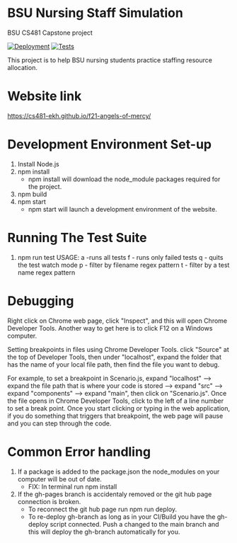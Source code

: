 # BSU Nursing Staff Simulation
 BSU CS481 Capstone project 

[![Deployment](https://github.com/cs481-ekh/f21-angels-of-mercy/actions/workflows/deploy.yml/badge.svg)](https://github.com/cs481-ekh/f21-angels-of-mercy/actions/workflows/deploy.yml)
[![Tests](https://github.com/cs481-ekh/f21-angels-of-mercy/actions/workflows/test.yml/badge.svg)](https://github.com/cs481-ekh/f21-angels-of-mercy/actions/workflows/test.yml)

This project is to help BSU nursing students practice staffing resource allocation.

# Website link
https://cs481-ekh.github.io/f21-angels-of-mercy/

# Development Environment Set-up
1. Install Node.js 
2.  npm install
    - npm install will download the node_module packages required for the project.
3. npm build
4. npm start
    - npm start will launch a development environment of the website. 

# Running The Test Suite
1. npm run test
USAGE: a -runs all tests
       f - runs only failed tests
       q - quits the test watch mode
       p - filter by filename regex pattern
       t - filter by a test name regex pattern

# Debugging 

Right click on Chrome web page, click "Inspect", and this will open Chrome Developer Tools. Another way to get here is to click F12 on a Windows computer.

Setting breakpoints in files using Chrome Developer Tools.  click "Source" at the top of Developer Tools, then under "localhost", expand the folder that has the name of your local file path, then find the file you want to debug.

 For example, to set a breakpoint in Scenario.js, expand "localhost" --> expand the file path that is where your code is stored --> expand "src" --> expand "components" --> expand "main", then click on "Scenario.js".  Once the file opens in Chrome Developer Tools, click to the left of a line number to set a break point. Once you start clicking or typing in the web application, if you do something that triggers that breakpoint, the web page will pause and you can step through the code.

 
# Common Error handling
1. If a package is added to the package.json the node_modules on your computer will be out of date.
    - FIX:  In terminal run npm install
2. If the gh-pages branch is accidentaly removed or the git hub page connection is broken.
    - To reconnect the git hub page run npm run deploy. 
    - To re-deploy gh-branch as long as in your CI/Build you have the gh-deploy script connected. Push a changed to the main branch and this will deploy the gh-branch automatically for you. 




